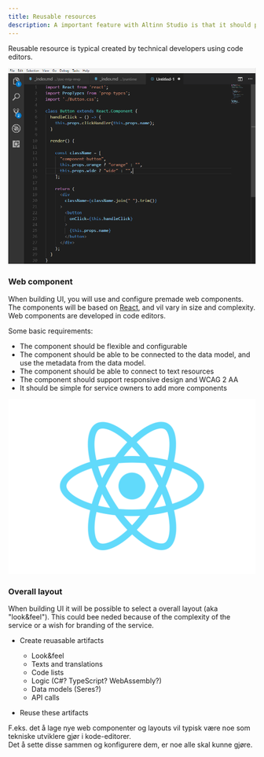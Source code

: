 ```yaml
---
title: Reusable resources
description: A important feature with Altinn Studio is that it should promote developers to create reusable resources that can be reused by other developers.
---
```


Reusable resource is typical created by technical developers using code editors.

![Development of new React web component](react-code-example.png?width=800 "Development of new React web component")

### Web component

When building UI, you will use and configure premade web components.
The components will be based on [React](https://reactjs.org/), and vil vary in size
and complexity. Web components are developed in code editors.

Some basic requirements:

- The component should be flexible and configurable
- The component should be able to be connected to the data model, and use the metadata from the data model.
- The component should be able to connect to text resources
- The component should support responsive design and WCAG 2 AA
- It should be simple for service owners to add more components

![React logo](react-icon.svg?width=100)

### Overall layout

When building UI it will be possible to select a overall layout 
 (aka "look&feel"). 
This could bee neded because of the complexity of the service or a wish for branding of the service.


- Create reuasable artifacts

  - Look&feel
  - Texts and translations
  - Code lists
  - Logic (C#? TypeScript? WebAssembly?)
  - Data models (Seres?)
  - API calls
- Reuse these artifacts

F.eks. det å lage nye web componenter og layouts vil typisk være noe som 
tekniske utviklere gjør i kode-editorer.  
Det å sette disse sammen og konfigurere dem, er noe alle skal kunne gjøre.

